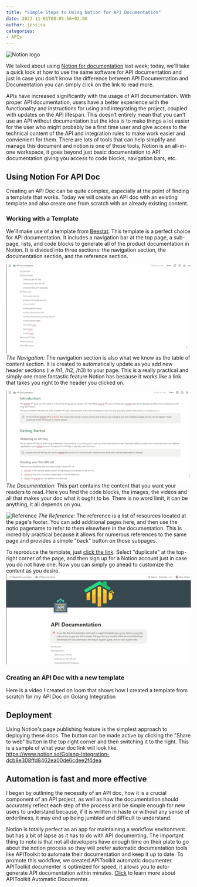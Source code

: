 ```yaml
---
title: "Simple Steps to Using Notion for API Documentation"
date: 2022-11-01T08:05:56+02:00
author: jessica
categories: 
- APIs
---
```


![Notion logo](Notion-a-free-productivity-app.webp)

We talked about using [Notion for documentation](../using-notion-for-API-documentation/index.md) last week; today, we'll take a quick look at how to use the same software for API documentation and just in case you don't know the difference between API Documentation and Documentation you can simply click on the link to read more.

APIs have increased significantly with the usage of API documentation. With proper API documentation, users have a better experience with the functionality and instructions for using and integrating the project, coupled with updates on the API lifespan. This doesn’t entirely mean that you can’t use an API without documentation but the idea is to make things a lot easier for the user who might probably be a first time user and give access to the technical content of the API and integration rules to make work easier and convienient for them. There are lots of tools that can help simplify and manage this document and notion is one of those tools, Notion is an all-in-one workspace, it goes beyond just basic documentation to API documentation giving you access to code blocks, navigation bars, etc.

## Using Notion For API Doc
Creating an API Doc can be quite complex, especially at the point of finding a template that works. Today we will create an API doc with an existing template and also create one from scratch with an already existing content.

### Working with a Template
We'll make use of a template from [Beestat](https://www.notion.so/API-Documentation-e4a7746e6a3f45dbb58ea6b45b8f9744). This template is a perfect choice for API documentation. It includes a navigation bar at the top page, a sub-page, lists, and code blocks to generate all of the product documentation in Notion. It is divided into three sections: the navigation section, the documentation section, and the reference section.

![Navigation bar](./navigation.png)
*The Navigation:* The navigation section is also what we know as the table of content section. It is created to automatically update as you add new header sections (i.e /h1, /h2, /h3) to your page. This is a really practical and simply one more fantastic feature Notion has because it works like a link that takes you right to the header you clicked on.

![Documentation](./content.png)
*The Documentation:* This part contains the content that you want your readers to read. Here you find the code blocks, the images, the videos and all that makes your doc what it ought to be. There is no word limit, it can be anything, it all depends on you.

![Reference](./Resources.png)
*The Reference:* The reference is a list of resources located at the page's footer. You can add additional pages here, and then use the notio pagename to refer to them elsewhere in the documentation. This is incredibly practical because it allows for numerous references to the same page and provides a simple "back" button on those subpages.

To reproduce the template, just [click the link](https://www.notion.so/API-Documentation-e4a7746e6a3f45dbb58ea6b45b8f9744). Select "duplicate" at the top-right corner of the page, and then sign up for a Notion account just in case you do not have one. Now you can simply go ahead to customize the content as you desire. 
![Beestat](./beestat-duplicate.png)

### Creating an API Doc with a new template
Here is a video I created on loom that shows how I created a template from scratch for my API Doc on Golang Integration
<videocontrols src="/creating-an-api-doc-with-notion.mp4"></video>

## Deployment 
Using Notion's page publishing feature is the simplest approach to deploying these docs.
The button can be made active by clicking the "Share to web" button in the top right corner and then switching it to the right. This is a sample of what your doc link will look like. https://www.notion.so/Golang-Integration-dcb8e308ffd8462ea00de6cdee2f4dea

## Automation is fast and more effective 
I began by outlining the necessity of an API doc, how it is a crucial component of an API project, as well as how the documentation should accurately reflect each step of the process and be simple enough for new users to understand because, if it is written in haste or without any sense of orderliness, it may end up being jumbled and difficult to understand.

Notion is totally perfect as an app for maintaining a workflow environment but has a bit of lapse as it has to do with API documenting. The important thing to note is that not all developers have enough time on their plate to go about the notion process so they will prefer automatic documentation tools like APIToolkit to automate their documentation and keep it up to date. To promote this workflow, we created APIToolkit automatic documenter. APIToolkit documenter is optimized for speed, it allows you to auto-generate API documentation within minutes. [Click](../updates-october-2022) to learn more about APIToolkit Automatic Documenter.

